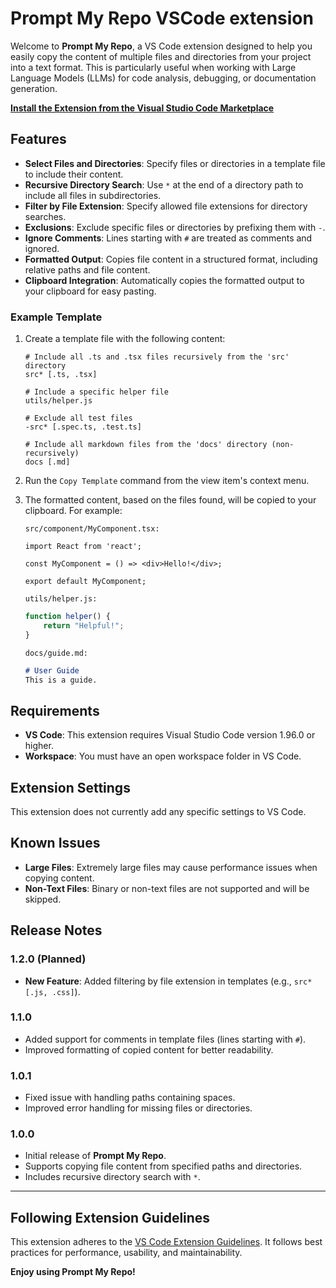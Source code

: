 # Prompt My Repo VSCode extension

Welcome to **Prompt My Repo**, a VS Code extension designed to help you easily copy the content of multiple files and directories from your project into a text format. This is particularly useful when working with Large Language Models (LLMs) for code analysis, debugging, or documentation generation.

**[Install the Extension from the Visual Studio Code Marketplace](https://marketplace.visualstudio.com/items?itemName=netraular.prompt-my-repo)**

## Features

- **Select Files and Directories**: Specify files or directories in a template file to include their content.
- **Recursive Directory Search**: Use `*` at the end of a directory path to include all files in subdirectories.
- **Filter by File Extension**: Specify allowed file extensions for directory searches.
- **Exclusions**: Exclude specific files or directories by prefixing them with `-`.
- **Ignore Comments**: Lines starting with `#` are treated as comments and ignored.
- **Formatted Output**: Copies file content in a structured format, including relative paths and file content.
- **Clipboard Integration**: Automatically copies the formatted output to your clipboard for easy pasting.

### Example Template

1.  Create a template file with the following content:
    ```
    # Include all .ts and .tsx files recursively from the 'src' directory
    src* [.ts, .tsx]

    # Include a specific helper file
    utils/helper.js

    # Exclude all test files
    -src* [.spec.ts, .test.ts]

    # Include all markdown files from the 'docs' directory (non-recursively)
    docs [.md]
    ```

2.  Run the `Copy Template` command from the view item's context menu.
3.  The formatted content, based on the files found, will be copied to your clipboard. For example:
    ```
    src/component/MyComponent.tsx:
    ```
    ```tsx
    import React from 'react';

    const MyComponent = () => <div>Hello!</div>;

    export default MyComponent;
    ```
    
    ```
    utils/helper.js:
    ```
    ```javascript
    function helper() {
        return "Helpful!";
    }
    ```
    
    ```
    docs/guide.md:
    ```
    ```markdown
    # User Guide
    This is a guide.
    ```

## Requirements

- **VS Code**: This extension requires Visual Studio Code version 1.96.0 or higher.
- **Workspace**: You must have an open workspace folder in VS Code.

## Extension Settings

This extension does not currently add any specific settings to VS Code.

## Known Issues

- **Large Files**: Extremely large files may cause performance issues when copying content.
- **Non-Text Files**: Binary or non-text files are not supported and will be skipped.

## Release Notes

### 1.2.0 (Planned)

- **New Feature**: Added filtering by file extension in templates (e.g., `src* [.js, .css]`).

### 1.1.0

- Added support for comments in template files (lines starting with `#`).
- Improved formatting of copied content for better readability.

### 1.0.1

- Fixed issue with handling paths containing spaces.
- Improved error handling for missing files or directories.

### 1.0.0

- Initial release of **Prompt My Repo**.
- Supports copying file content from specified paths and directories.
- Includes recursive directory search with `*`.

---

## Following Extension Guidelines

This extension adheres to the [VS Code Extension Guidelines](https://code.visualstudio.com/api/references/extension-guidelines). It follows best practices for performance, usability, and maintainability.

**Enjoy using Prompt My Repo!**